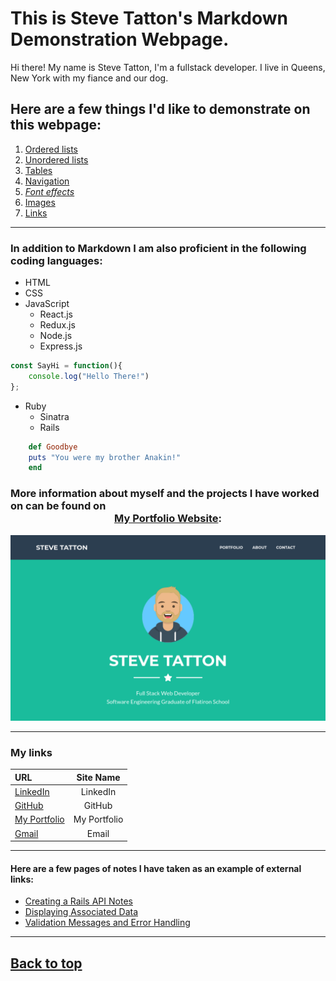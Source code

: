 
# This is Steve Tatton's Markdown Demonstration Webpage.

Hi there! My name is Steve Tatton, I'm a fullstack developer. I live in Queens, New York with my fiance and our dog.

## Here are a few things I'd like to demonstrate on this webpage:

1. [Ordered lists](#here-are-a-few-things-id-like-to-demonstrate-on-this-webpage)
2. [Unordered lists](#in-addition-to-markdown-i-am-also-proficient-in-the-following-coding-languages)
3. [Tables](#my-links)
4. [Navigation](#my-links)
5. [*Font effects*](#here-are-a-few-things-id-like-to-demonstrate-on-this-webpage)
6. [Images](#more-information-about-myself-and-the-projects-i-have-worked-on-can-be-found-on-centermy-portfolio-websitehttpshowsilencegithubioportfoliocenter)
7. [Links](#here-are-a-few-pages-of-notes-i-have-taken-as-an-example-of-external-links)

___

### In addition to Markdown I am also proficient in the following coding languages:

- HTML
- CSS
- JavaScript
    - React.js
    - Redux.js
    - Node.js
    - Express.js

```Javascript
const SayHi = function(){
    console.log("Hello There!")
};
```
- Ruby
    - Sinatra
    - Rails

```Ruby
    def Goodbye
    puts "You were my brother Anakin!"
    end
```
### More information about myself and the projects I have worked on can be found on <center>**[My Portfolio Website](https://howsilence.github.io/portfolio/)**:</center>
[![Screenshot of My Portfolio](/assets/Screenshot%202022-07-12%20at%2010-54-20%20Steve%20Tatton's%20Portfolio.png)](https://howsilence.github.io/portfolio/)

___

### My links

| URL | Site Name |
|:--- | :---:     |
|[LinkedIn](https://www.linkedin.com/in/steve-tatton-aa0937233/)| LinkedIn| 
|[GitHub](https://github.com/howsilence)| GitHub |
|[My Portfolio](https://howsilence.github.io/portfolio/) | My Portfolio |
|[Gmail](https://mail.google.com/mail/?view=cm&source=mailto&to=[statton0104@gmail.com]) | Email |


___

#### Here are a few pages of notes I have taken as an example of external links:

- [Creating a Rails API Notes](/RAILSAPINOTES.md)
- [Displaying Associated Data](/ASSOCDATANOTES.md)
- [Validation Messages and Error Handling](/VALIDATIONNOTES.md)
___

## [Back to top](#this-is-steve-tattons-markdown-demonstration-webpage)
